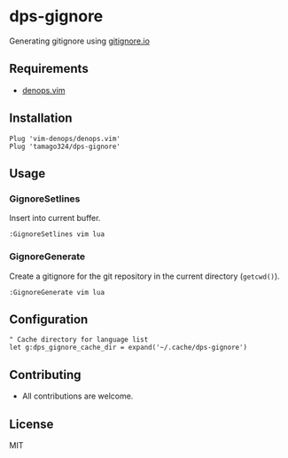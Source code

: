 # dps-gignore

Generating gitignore using [gitignore.io](https://www.toptal.com/developers/gitignore)

## Requirements

* [denops.vim](https://github.com/vim-denops/denops.vim)

## Installation

```vim
Plug 'vim-denops/denops.vim'
Plug 'tamago324/dps-gignore'
```

## Usage


### GignoreSetlines

Insert into current buffer.

```vim
:GignoreSetlines vim lua
```


### GignoreGenerate


Create a gitignore for the git repository in the current directory (`getcwd()`).

```vim
:GignoreGenerate vim lua
```


## Configuration

```vim
" Cache directory for language list
let g:dps_gignore_cache_dir = expand('~/.cache/dps-gignore')
```


## Contributing

* All contributions are welcome.


## License

MIT
